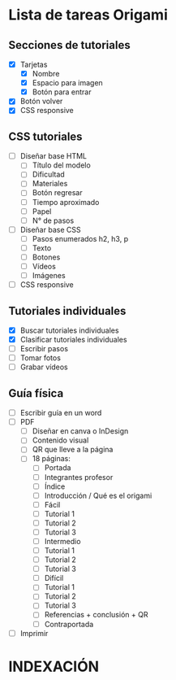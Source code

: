 # Lista de tareas Origami

## Secciones de tutoriales
- [x] Tarjetas
    - [x] Nombre
    - [x] Espacio para imagen
    - [x] Botón para entrar
- [x] Botón volver
- [x] CSS responsive

## CSS tutoriales
- [ ] Diseñar base HTML
    - [ ] Título del modelo
    - [ ] Dificultad
    - [ ] Materiales
    - [ ] Botón regresar
    - [ ] Tiempo aproximado
    - [ ] Papel
    - [ ] N° de pasos
- [ ] Diseñar base CSS
    - [ ] Pasos enumerados h2, h3, p
    - [ ] Texto
    - [ ] Botones
    - [ ] Vídeos
    - [ ] Imágenes
- [ ] CSS responsive

## Tutoriales individuales
- [x] Buscar tutoriales individuales
- [x] Clasificar tutoriales individuales
- [ ] Escribir pasos
- [ ] Tomar fotos
- [ ] Grabar vídeos

## Guía física
- [ ] Escribir guía en un word
- [ ] PDF
    - [ ] Diseñar en canva o InDesign
    - [ ] Contenido visual
    - [ ] QR que lleve a la página
    - [ ] 18 páginas: 
        - [ ] Portada 
        - [ ] Integrantes profesor 
        - [ ] Índice
        - [ ] Introducción / Qué es el origami
        - [ ] Fácil
        - [ ] Tutorial 1
        - [ ] Tutorial 2
        - [ ] Tutorial 3
        - [ ] Intermedio
        - [ ] Tutorial 1
        - [ ] Tutorial 2
        - [ ] Tutorial 3
        - [ ] Difícil
        - [ ] Tutorial 1
        - [ ] Tutorial 2
        - [ ] Tutorial 3
        - [ ] Referencias + conclusión + QR
        - [ ] Contraportada 
- [ ] Imprimir

# INDEXACIÓN
